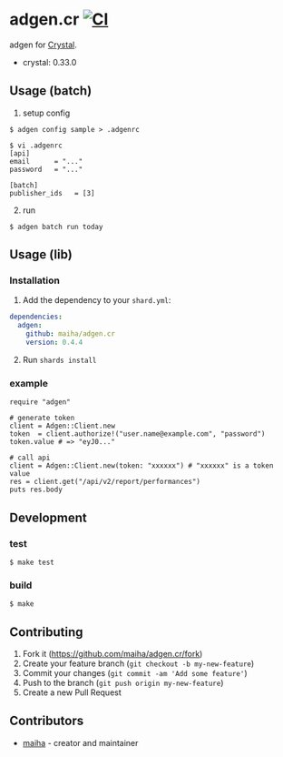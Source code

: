 # adgen.cr [![CI](https://github.com/maiha/adgen.cr/actions/workflows/ci.yml/badge.svg)](https://github.com/maiha/adgen.cr/actions/workflows/ci.yml)

adgen for [Crystal](http://crystal-lang.org/).

- crystal: 0.33.0

## Usage (batch)

1. setup config

```console
$ adgen config sample > .adgenrc

$ vi .adgenrc
[api]
email      = "..."
password   = "..."

[batch]
publisher_ids   = [3]
```

2. run

```console
$ adgen batch run today
```

## Usage (lib)

### Installation

1. Add the dependency to your `shard.yml`:

```yaml
dependencies:
  adgen:
    github: maiha/adgen.cr
    version: 0.4.4
```

2. Run `shards install`

### example

```crystal
require "adgen"

# generate token
client = Adgen::Client.new
token  = client.authorize!("user.name@example.com", "password")
token.value # => "eyJ0..."

# call api
client = Adgen::Client.new(token: "xxxxxx") # "xxxxxx" is a token value
res = client.get("/api/v2/report/performances")
puts res.body
```

## Development

### test

```console
$ make test
```

### build

```console
$ make
```

## Contributing

1. Fork it (<https://github.com/maiha/adgen.cr/fork>)
2. Create your feature branch (`git checkout -b my-new-feature`)
3. Commit your changes (`git commit -am 'Add some feature'`)
4. Push to the branch (`git push origin my-new-feature`)
5. Create a new Pull Request

## Contributors

- [maiha](https://github.com/maiha) - creator and maintainer
